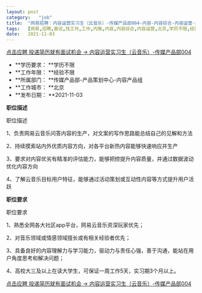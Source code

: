 ```yaml
---
layout:	post
category:	"job"
title:	"网易招聘：内容运营实习生（云音乐）-传媒产品部004-内容-内容综合-内容运营-北京学历不限经验不限"
tags:	[网易,招聘,面试,找工作,工作,内推,内容,内容综合,内容运营,北京,学历不限,经验不限]
date:	2021-11-03
---
```


[点击应聘 投递简历就有面试机会 ->  内容运营实习生（云音乐）-传媒产品部004](http://mobile.bole.netease.com/bole/boleDetail?id=35973&employeeId=346f03c3cda5f04c&key=all)



- **学历要求： **学历不限
- **工作年限： **经验不限
- **所属部门： **传媒产品部-产品策划中心-内容产品组
- **工作城市： **北京
- **发布日期： **2021-11-03



**职位描述**

职位描述

1、负责网易云音乐问答内容的生产，对文案的写作思路能总结自己的见解和方法

2、持续摸索站内外优质内容方向，对各平台新热内容能够快速响应并生产

3、要求对内容优劣有精准的评估能力，能够把控提升内容质量，并通过数据波动优化内容方向

4、了解云音乐目标用户特征，能够通过活动策划或互动性内容等方式提升用户活跃





**职位要求**

职位要求

1、熟悉全网各大社区app平台，网易云音乐资深玩家优先；

2、对音乐领域或情感领域擅长或有相关经验者优先；

3、具备良好的内容理解力与学习能力，驱动力与责任心强，善于沟通，能站在用户角度思考和解决问题；

4、高校大三及以上在读大学生，可保证一周工作5天，实习期3个月以上。



[点击应聘 投递简历就有面试机会 ->  内容运营实习生（云音乐）-传媒产品部004](http://mobile.bole.netease.com/bole/boleDetail?id=35973&employeeId=346f03c3cda5f04c&key=all)